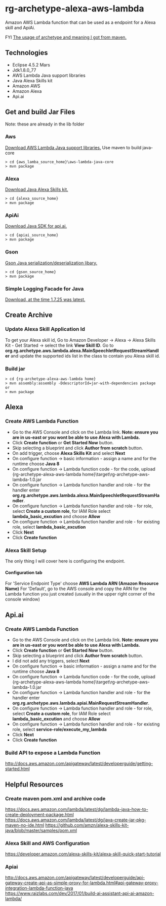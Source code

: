 

# rg-archetype-alexa-aws-lambda

Amazon AWS Lambda function that can be used as a endpoint for a Alexa skill and ApiAi.

FYI [The usage of archetype and meaning I got from maven.](https://maven.apache.org/guides/introduction/introduction-to-archetypes.html)

## Technologies
* Eclipse 4.5.2 Mars
* Jdk1.8.0_77
* AWS Lambda Java support libraries
* Java Alexa Skills kit
* Amazon AWS
* Amazon Alexa
* Api.ai

## Get and build Jar Files

Note: these are already in the lib folder

### Aws

[Download AWS Lambda Java support libraries.](https://github.com/aws/aws-lambda-java-libs)
Use maven to build java-core
```
> cd {aws_lamba_source_home}\aws-lambda-java-core
> mvn package
```

### Alexa

[Download Java Alexa Skills kit.](https://github.com/amzn/alexa-skills-kit-java)
```
> cd {alexa_source_home}
> mvn package
```

### ApiAi

[Download Java SDK for api.ai.](https://github.com/api-ai/apiai-java-client)
```
> cd {apiai_source_home}
> mvn package
```

### Gson

[Gson Java serialization/deserialization libary.](https://github.com/google/gson)
```
> cd {gson_source_home}
> mvn package
```

### Simple Logging Facade for Java

[Download, at the time 1.7.25 was latest.](https://www.slf4j.org/download.html)

## Create Archive

### Update Alexa Skill Application Id

To get your Alexa skill id, Go to Amazon Developer -> Alexa -> Alexa Skills Kit - Get Started -> select the link **View Skill ID**.  Go to **org.rg.archetype.aws.lambda.alexa.MainSpeechletRequestStreamHandler** and update the supported ids list in the class to contain you Alexa skill id.

### Build jar

```
> cd {rg-archetype-alexa-aws-lambda home}
> mvn assembly:assembly -DdescriptorId=jar-with-dependencies package
or
> mvn package
```

## Alexa

### Create AWS Lambda Function

* Go to the AWS Console and click on the Lambda link. **Note: ensure you are in us-east or you wont be able to use Alexa with Lambda.**
* Click **Create function** or **Get Started Now** button.
* Skip selecting a blueprint and click **Author from scratch** button.
* On add trigger, choose **Alexa Skills Kit** and select **Next**
* On configure function -> basic information - assign a name and for the runtime choose **Java 8**
* On configure function -> Lambda function code - for the code, upload {rg-archetype-alexa-aws-lambda home}\target\rg-archetype-aws-lambda-1.0.jar
* On configure function -> Lambda function handler and role - for the handler enter **org.rg.archetype.aws.lambda.alexa.MainSpeechletRequestStreamHandler**.
* On configure function -> Lambda function handler and role - for role, select **Create a custom role**, for IAM Role select **lambda_basic_excution** and choose **Allow**
* On configure function -> Lambda function handler and role - for existing role, select **lambda_basic_excution**
* Click **Next**
* Click **Create function**

### Alexa Skill Setup

The only thing I will cover here is configuring the endpoint.

#### Configuration tab

For 'Service Endpoint Type' choose **AWS Lambda ARN (Amazon Resource Name)**
For 'Default', go to the AWS console and copy the ARN for the Lambda function you just created (usually in the upper right corner of the console window)

## Api.ai

### Create AWS Lambda Function

* Go to the AWS Console and click on the Lambda link. **Note: ensure you are in us-east or you wont be able to use Alexa with Lambda.**
* Click **Create function** or **Get Started Now** button.
* Skip selecting a blueprint and click **Author from scratch** button.
* I did not add any triggers, select **Next**
* On configure function -> basic information - assign a name and for the runtime choose **Java 8**
* On configure function -> Lambda function code - for the code, upload {rg-archetype-alexa-aws-lambda home}\target\rg-archetype-aws-lambda-1.0.jar
* On configure function -> Lambda function handler and role - for the handler enter **org.rg.archetype.aws.lambda.apiai.MainRequestStreamHandler**.
* On configure function -> Lambda function handler and role - for role, select **Create a custom role**, for IAM Role select **lambda_basic_excution** and choose **Allow**
* On configure function -> Lambda function handler and role - for existing role, select **service-role/execute_my_lambda**
* Click **Next**
* Click **Create function**

### Build API to expose a Lambda Function

http://docs.aws.amazon.com/apigateway/latest/developerguide/getting-started.html

## Helpful Resources

### Create maven pom.xml and archive code

https://docs.aws.amazon.com/lambda/latest/dg/lambda-java-how-to-create-deployment-package.html
https://docs.aws.amazon.com/lambda/latest/dg/java-create-jar-pkg-maven-no-ide.html
https://github.com/amzn/alexa-skills-kit-java/blob/master/samples/pom.xml

### Alexa Skill and AWS Configuration

https://developer.amazon.com/alexa-skills-kit/alexa-skill-quick-start-tutorial

### Apiai

http://docs.aws.amazon.com/apigateway/latest/developerguide/api-gateway-create-api-as-simple-proxy-for-lambda.html#api-gateway-proxy-integration-lambda-function-java
https://www.raizlabs.com/dev/2017/01/build-ai-assistant-api-ai-amazon-lambda/
